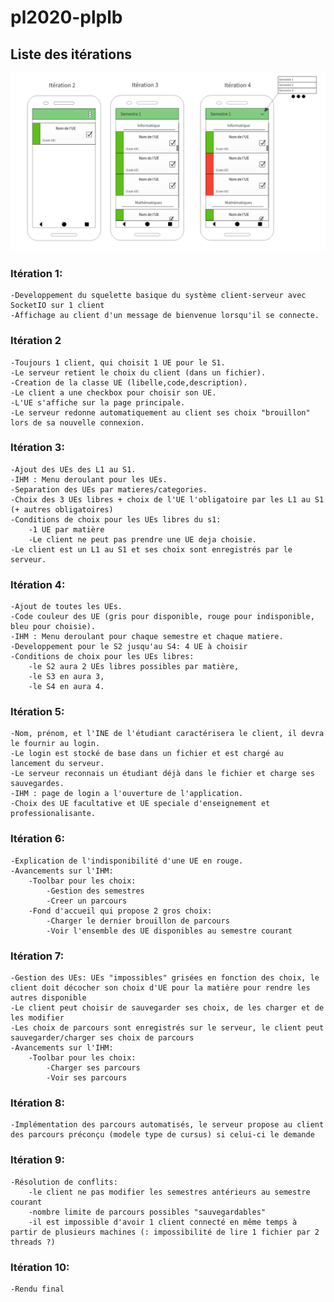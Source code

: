 # pl2020-plplb

## Liste des itérations

![Model](https://github.com/L3-Info-Miage-Universite-Cote-D-Azur/pl2020-plplb/blob/master/documentation/modelisation.png)

### Itération 1:
	-Developpement du squelette basique du système client-serveur avec SocketIO sur 1 client
	-Affichage au client d'un message de bienvenue lorsqu'il se connecte. 

### Itération 2
	-Toujours 1 client, qui choisit 1 UE pour le S1.
	-Le serveur retient le choix du client (dans un fichier).
	-Creation de la classe UE (libelle,code,description). 
	-Le client a une checkbox pour choisir son UE.
	-L'UE s'affiche sur la page principale.
	-Le serveur redonne automatiquement au client ses choix "brouillon" lors de sa nouvelle connexion.

### Itération 3:
	-Ajout des UEs des L1 au S1.
	-IHM : Menu deroulant pour les UEs.
	-Separation des UEs par matieres/categories. 
	-Choix des 3 UEs libres + choix de l'UE l'obligatoire par les L1 au S1 (+ autres obligatoires)
	-Conditions de choix pour les UEs libres du s1:
		-1 UE par matière
		-Le client ne peut pas prendre une UE deja choisie.
	-Le client est un L1 au S1 et ses choix sont enregistrés par le serveur.
	
### Itération 4:
	-Ajout de toutes les UEs. 
	-Code couleur des UE (gris pour disponible, rouge pour indisponible, bleu pour choisie). 
	-IHM : Menu deroulant pour chaque semestre et chaque matiere. 
	-Developpement pour le S2 jusqu'au S4: 4 UE à choisir
	-Conditions de choix pour les UEs libres:
		-le S2 aura 2 UEs libres possibles par matière, 
		-le S3 en aura 3,
		-le S4 en aura 4.

### Itération 5:
	-Nom, prénom, et l'INE de l'étudiant caractérisera le client, il devra le fournir au login.
	-Le login est stocké de base dans un fichier et est chargé au lancement du serveur.
	-Le serveur reconnais un étudiant déjà dans le fichier et charge ses sauvegardes.
	-IHM : page de login a l'ouverture de l'application.
	-Choix des UE facultative et UE speciale d'enseignement et professionalisante. 

### Itération 6:
	-Explication de l'indisponibilité d'une UE en rouge. 
	-Avancements sur l'IHM:
		-Toolbar pour les choix:
			-Gestion des semestres
			-Creer un parcours
		-Fond d'accueil qui propose 2 gros choix:
			-Charger le dernier brouillon de parcours
			-Voir l'ensemble des UE disponibles au semestre courant

### Itération 7:
	-Gestion des UEs: UEs "impossibles" grisées en fonction des choix, le client doit décocher son choix d'UE pour la matière pour rendre les autres disponible
	-Le client peut choisir de sauvegarder ses choix, de les charger et de les modifier
	-Les choix de parcours sont enregistrés sur le serveur, le client peut sauvegarder/charger ses choix de parcours
	-Avancements sur l'IHM:
		-Toolbar pour les choix:
			-Charger ses parcours
			-Voir ses parcours

### Itération 8:
	-Implémentation des parcours automatisés, le serveur propose au client des parcours préconçu (modele type de cursus) si celui-ci le demande

### Itération 9:
	-Résolution de conflits: 
		-le client ne pas modifier les semestres antérieurs au semestre courant
		-nombre limite de parcours possibles "sauvegardables"
		-il est impossible d'avoir 1 client connecté en même temps à partir de plusieurs machines (: impossibilité de lire 1 fichier par 2 threads ?)

### Itération 10:
	-Rendu final
